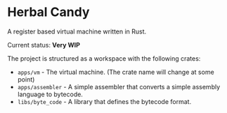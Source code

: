 # Herbal Candy

A register based virtual machine written in Rust.

Current status: **Very WIP**

The project is structured as a workspace with the following crates:

- `apps/vm` - The virtual machine. (The crate name will change at some point)
- `apps/assembler` - A simple assembler that converts a simple assembly language to bytecode.
- `libs/byte_code` - A library that defines the bytecode format.
